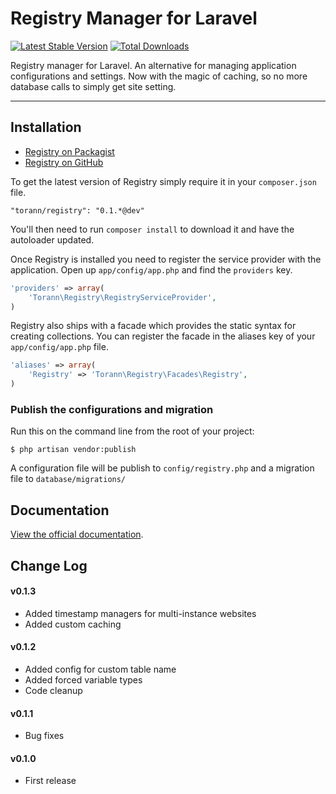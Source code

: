 # Registry Manager for Laravel

[![Latest Stable Version](https://poser.pugx.org/torann/registry/v/stable.png)](https://packagist.org/packages/torann/registry) [![Total Downloads](https://poser.pugx.org/torann/registry/downloads.png)](https://packagist.org/packages/torann/registry)

Registry manager for Laravel. An alternative for managing application configurations and settings. Now with the magic of caching, so no more database calls to simply get site setting.

----------

## Installation

- [Registry on Packagist](https://packagist.org/packages/torann/registry)
- [Registry on GitHub](https://github.com/Torann/laravel-registry)

To get the latest version of Registry simply require it in your `composer.json` file.

~~~
"torann/registry": "0.1.*@dev"
~~~

You'll then need to run `composer install` to download it and have the autoloader updated.

Once Registry is installed you need to register the service provider with the application. Open up `app/config/app.php` and find the `providers` key.

```php
'providers' => array(
    'Torann\Registry\RegistryServiceProvider',
)
```

Registry also ships with a facade which provides the static syntax for creating collections. You can register the facade in the aliases key of your `app/config/app.php` file.

```php
'aliases' => array(
    'Registry' => 'Torann\Registry\Facades\Registry',
)
```

### Publish the configurations and migration

Run this on the command line from the root of your project:

~~~
$ php artisan vendor:publish
~~~

A configuration file will be publish to `config/registry.php` and a migration file to `database/migrations/`

## Documentation

[View the official documentation](http://lyften.com/projects/laravel-registry/).

## Change Log

#### v0.1.3

- Added timestamp managers for multi-instance websites
- Added custom caching

#### v0.1.2

- Added config for custom table name
- Added forced variable types 
- Code cleanup

#### v0.1.1

- Bug fixes

#### v0.1.0

- First release